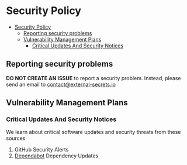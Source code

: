 # Security Policy

- [Security Policy](#security-policy)
  - [Reporting security problems](#reporting-security-problems)
  - [Vulnerability Management Plans](#vulnerability-management-plans)
    - [Critical Updates And Security Notices](#critical-updates-and-security-notices)

<a name="reporting"></a>
## Reporting security problems

**DO NOT CREATE AN ISSUE** to report a security problem. Instead, please
send an email to contact@external-secrets.io

<a name="vulnerability-management"></a>
## Vulnerability Management Plans

### Critical Updates And Security Notices

We learn about critical software updates and security threats from these sources

1. GitHub Security Alerts
2. [Dependabot](https://dependabot.com/) Dependency Updates
